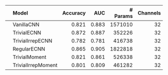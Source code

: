 |    | Model              |   Accuracy |   AUC |   # Params |   Channels |   N Layers |
|:---|:-------------------|-----------:|------:|-----------:|-----------:|-----------:|
|    | VanillaCNN         |      0.821 | 0.883 |    1571010 |         32 |          5 |
|    | TrivialECNN        |      0.872 | 0.887 |     352226 |         32 |          5 |
|    | TrivialIrrepECNN   |      0.782 | 0.781 |     416738 |         32 |          5 |
|    | RegularECNN        |      0.865 | 0.905 |    1822818 |         32 |          5 |
|    | TrivialMoment      |      0.821 | 0.861 |     526338 |         32 |          5 |
|    | TrivialIrrepMoment |      0.801 | 0.809 |     461282 |         32 |          5 |